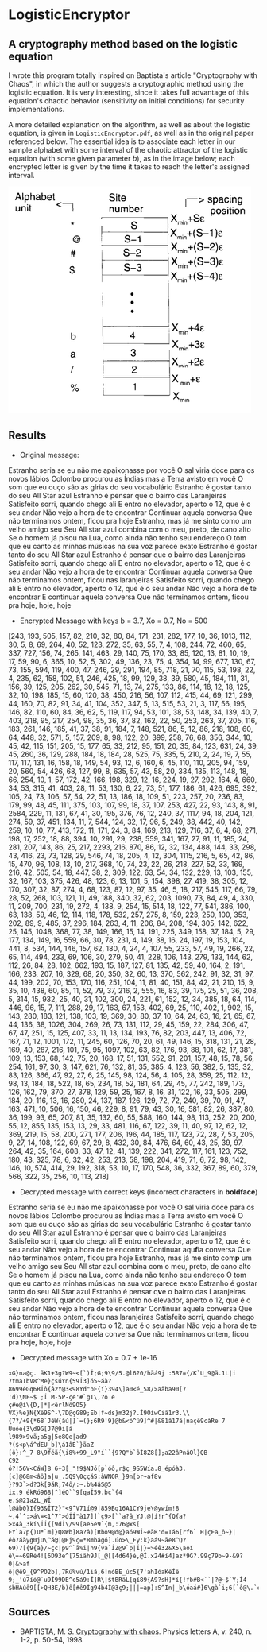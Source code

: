 # LogisticEncryptor

## A cryptography method based on the logistic equation

I wrote this program totally inspired on Baptista's article "Cryptography with Chaos", in which the author suggests a cryptographic method using the logistic equation. It is very interesting, since it takes full advantage of this equation's chaotic behavior (sensitivity on initial conditions) for security implementations.

A more detailed explanation on the algorithm, as well as about the logistic equation, is given in `LogisticEncryptor.pdf`, as well as in the original paper referenced below. The essential idea is to associate each letter in our sample alphabet with some interval of the chaotic attractor of the logistic equation (with some given parameter *b*), as in the image below; each encrypted letter is given by the time it takes to reach the letter's assigned interval.

![](interval.png)


## Results

* Original message:

Estranho seria se eu não me apaixonasse por você
O sal viria doce para os novos lábios
Colombo procurou as Índias mas a Terra avisto em você
O som que eu ouço são as gírias do seu vocabulário
Estranho é gostar tanto do seu All Star azul
Estranho é pensar que o bairro das Laranjeiras
Satisfeito sorri, quando chego ali
E entro no elevador, aperto o 12, que é o seu andar
Não vejo a hora de te encontrar
Continuar aquela conversa
Que não terminamos ontem, ficou pra hoje
Estranho, mas já me sinto como um velho amigo seu
Seu All star azul combina com o meu, preto, de cano alto
Se o homem já pisou na Lua, como ainda não tenho seu endereço
O tom que eu canto as minhas músicas na sua voz parece exato
Estranho é gostar tanto do seu All Star azul
Estranho é pensar que o bairro das Laranjeiras
Satisfeito sorri, quando chego ali
E entro no elevador, aperto o 12, que é o seu andar
Não vejo a hora de te encontrar
Continuar aquela conversa
Que não terminamos ontem, ficou nas laranjeiras
Satisfeito sorri, quando chego ali
E entro no elevador, aperto o 12, que é o seu andar
Não vejo a hora de te encontrar
E continuar aquela conversa
Que não terminamos ontem, ficou pra hoje, hoje, hoje


* Encrypted Message with keys b = 3.7, Xo = 0.7, No = 500

[243, 193, 505, 157, 82, 210, 32, 80, 84, 171, 231, 282, 177, 10, 36, 1013, 112, 30, 5, 8, 69, 264, 40, 52, 123, 272, 35, 63, 55, 7, 4, 108, 244, 72, 460, 65, 337, 727, 156, 74, 265, 141, 463, 29, 140, 75, 170, 33, 85, 120, 13, 81, 10, 19, 17, 59, 90, 6, 365, 10, 52, 5, 302, 49, 136, 23, 75, 4, 354, 14, 99, 677, 130, 67, 73, 155, 594, 119, 400, 47, 246, 29, 291, 194, 85, 718, 21, 70, 115, 53, 198, 22, 4, 235, 62, 158, 102, 51, 246, 425, 18, 99, 129, 38, 39, 580, 45, 184, 111, 31, 156, 39, 125, 205, 262, 30, 545, 71, 13, 74, 275, 133, 86, 114, 18, 12, 18, 125, 32, 10, 198, 185, 15, 60, 120, 38, 450, 216, 56, 107, 112, 415, 44, 69, 121, 299, 44, 160, 70, 82, 91, 34, 41, 104, 352, 347, 5, 13, 515, 53, 21, 3, 117, 56, 195, 146, 82, 110, 60, 84, 36, 62, 5, 119, 117, 94, 53, 101, 38, 53, 148, 34, 139, 40, 7, 403, 218, 95, 217, 254, 98, 35, 36, 37, 82, 162, 22, 50, 253, 263, 37, 205, 116, 183, 261, 146, 185, 41, 37, 38, 91, 184, 7, 148, 521, 86, 5, 12, 86, 218, 108, 60, 64, 448, 32, 571, 5, 157, 209, 8, 98, 122, 20, 399, 258, 76, 68, 356, 344, 10, 45, 42, 115, 151, 205, 15, 177, 65, 33, 212, 95, 151, 20, 35, 84, 123, 631, 24, 39, 45, 260, 36, 129, 288, 184, 18, 184, 28, 525, 75, 335, 5, 210, 2, 24, 19, 7, 55, 117, 117, 131, 16, 158, 18, 149, 54, 93, 12, 6, 160, 6, 45, 110, 110, 205, 94, 159, 20, 560, 54, 426, 68, 127, 99, 8, 635, 57, 43, 58, 20, 334, 135, 113, 148, 18, 66, 254, 10, 1, 57, 172, 42, 166, 198, 329, 12, 16, 224, 19, 27, 292, 164, 4, 660, 34, 53, 315, 41, 403, 28, 11, 53, 130, 6, 22, 73, 51, 177, 186, 61, 426, 695, 392, 105, 24, 73, 106, 57, 54, 22, 51, 13, 186, 18, 109, 51, 223, 257, 20, 236, 83, 179, 99, 48, 45, 111, 375, 103, 107, 99, 18, 37, 107, 253, 427, 22, 93, 143, 8, 91, 2584, 229, 11, 131, 67, 41, 30, 195, 376, 76, 12, 240, 37, 1117, 94, 18, 204, 121, 274, 59, 37, 451, 134, 11, 7, 544, 124, 32, 17, 96, 5, 249, 38, 442, 40, 142, 259, 10, 10, 77, 413, 172, 11, 171, 24, 3, 84, 169, 213, 129, 716, 37, 6, 4, 68, 271, 198, 17, 252, 18, 88, 394, 10, 291, 29, 238, 559, 341, 167, 27, 91, 11, 185, 24, 281, 207, 143, 86, 25, 217, 2293, 216, 870, 86, 12, 32, 134, 488, 144, 33, 298, 43, 416, 23, 73, 128, 29, 546, 74, 18, 205, 4, 12, 304, 1115, 216, 5, 65, 42, 86, 15, 470, 96, 108, 13, 10, 217, 368, 10, 74, 23, 22, 26, 218, 227, 52, 33, 169, 216, 42, 505, 54, 18, 447, 38, 2, 309, 122, 63, 54, 34, 132, 229, 13, 103, 155, 32, 167, 103, 375, 426, 48, 123, 6, 13, 101, 5, 154, 398, 27, 419, 38, 305, 12, 170, 307, 32, 87, 274, 4, 68, 123, 87, 12, 97, 35, 46, 5, 18, 217, 545, 117, 66, 79, 28, 52, 268, 103, 121, 11, 49, 188, 340, 32, 62, 203, 1090, 73, 84, 49, 4, 330, 11, 209, 700, 231, 19, 272, 4, 138, 9, 254, 15, 514, 18, 122, 77, 541, 386, 100, 63, 138, 59, 46, 12, 114, 118, 178, 532, 257, 275, 8, 159, 223, 250, 100, 353, 202, 89, 9, 485, 37, 296, 184, 263, 4, 11, 206, 84, 208, 194, 305, 142, 622, 25, 145, 1048, 368, 77, 38, 149, 166, 15, 14, 191, 225, 349, 158, 37, 184, 5, 29, 177, 134, 149, 16, 559, 66, 30, 78, 231, 4, 149, 38, 16, 24, 197, 19, 153, 104, 441, 8, 534, 144, 146, 157, 62, 180, 4, 24, 4, 107, 55, 233, 57, 49, 19, 266, 22, 65, 114, 494, 233, 69, 106, 30, 279, 50, 41, 228, 106, 143, 279, 133, 144, 62, 112, 26, 84, 28, 102, 662, 193, 15, 187, 127, 81, 135, 42, 59, 40, 164, 2, 191, 166, 233, 207, 16, 329, 68, 20, 350, 32, 60, 13, 370, 562, 242, 91, 32, 31, 97, 44, 199, 202, 70, 153, 170, 116, 251, 104, 11, 81, 40, 151, 84, 42, 21, 210, 15, 9, 35, 10, 438, 60, 85, 11, 52, 79, 37, 216, 2, 555, 16, 83, 39, 175, 25, 51, 36, 208, 5, 314, 15, 932, 25, 40, 31, 102, 300, 24, 221, 61, 152, 12, 34, 385, 18, 64, 114, 446, 96, 15, 7, 111, 288, 29, 17, 163, 67, 153, 402, 69, 25, 110, 402, 1, 902, 15, 143, 280, 183, 121, 138, 103, 19, 369, 30, 80, 37, 10, 64, 24, 63, 16, 21, 65, 67, 44, 136, 38, 1026, 304, 269, 26, 73, 131, 112, 29, 45, 159, 22, 284, 306, 47, 67, 47, 251, 15, 125, 407, 33, 11, 13, 134, 193, 76, 82, 203, 447, 13, 406, 72, 167, 71, 12, 1001, 172, 11, 245, 60, 126, 70, 20, 61, 49, 146, 15, 318, 131, 21, 28, 169, 40, 287, 216, 101, 75, 95, 1097, 102, 63, 82, 176, 93, 88, 101, 62, 17, 381, 109, 13, 153, 68, 142, 75, 20, 168, 17, 51, 131, 552, 91, 201, 157, 48, 15, 78, 56, 254, 161, 97, 30, 3, 147, 621, 76, 132, 81, 35, 385, 4, 123, 56, 382, 5, 135, 32, 83, 126, 366, 47, 92, 27, 6, 25, 145, 98, 124, 56, 4, 105, 28, 359, 25, 112, 12, 98, 13, 184, 18, 522, 18, 65, 234, 18, 52, 181, 64, 29, 45, 77, 242, 189, 173, 126, 162, 79, 370, 27, 378, 129, 59, 25, 167, 8, 16, 31, 122, 16, 33, 505, 299, 184, 20, 116, 13, 16, 280, 24, 137, 187, 126, 129, 72, 72, 240, 39, 70, 91, 47, 163, 471, 10, 506, 16, 150, 46, 229, 8, 91, 79, 43, 30, 16, 581, 82, 26, 387, 80, 36, 199, 93, 65, 207, 81, 35, 132, 60, 55, 588, 160, 144, 98, 113, 252, 20, 200, 55, 12, 855, 135, 153, 13, 29, 33, 481, 116, 67, 122, 39, 11, 40, 97, 12, 62, 12, 369, 219, 15, 58, 200, 271, 177, 206, 196, 44, 185, 117, 123, 72, 28, 7, 53, 205, 9, 27, 14, 108, 122, 69, 67, 29, 8, 432, 30, 84, 476, 64, 60, 43, 25, 39, 97, 264, 42, 35, 164, 608, 33, 47, 12, 41, 139, 222, 341, 272, 117, 161, 123, 752, 180, 43, 325, 78, 6, 32, 42, 253, 213, 58, 198, 204, 419, 71, 6, 72, 98, 142, 146, 10, 574, 414, 29, 192, 318, 53, 10, 17, 170, 548, 36, 332, 367, 89, 60, 379, 566, 322, 35, 256, 10, 113, 218]

* Decrypted message with correct keys (incorrect characters in **boldface**)

Estranho seria se eu não me apaixonasse por você
O sal viria doce para os novos lábios
Colombo procurou as Índias mas a Terra avisto em você
O som que eu ouço são as gírias do seu vocabulário
Estranho é gostar tanto do seu All Star azul
Estranho é pensar que o bairro das Laranjeiras
Satisfeito sorri, quando chego ali
E entro no elevador, aperto o 12, que é o seu andar
Não vejo a hora de te encontrar
Continuar aqu**f**la conversa
Que não terminamos ontem, ficou pra hoje
Estranho, mas já me sinto com**p** um velho amigo seu
Seu All star azul combina com o meu, preto, de cano alto
Se o homem já pisou na Lua, como ainda não tenho seu endereço
O tom que eu canto as minhas músicas na sua voz parece exato
Estranho é gostar tanto do seu All Star azul
Estranho é pensar q**v**e o bairro das Laranjeiras
Satisfeito sorri, quando chego ali
E entro no elevador, aperto o 12, que é o seu andar
Não vejo a hora de te encontrar
Continuar aquela conversa
Que não terminamos ontem, ficou nas laranjeiras
Satisfeito sorri, quando chego ali
E entro no elevador, aperto o 12, que é o seu andar
Não vejo a hora de te encontrar
E continuar aquela conversa
Que não terminamos ontem, ficou pra hoje, hoje, hoje


* Decrypted message with Xo = 0.7 + 1e-16
```
xG}na@ç. ãK1+3g?W9~<[`)Í;G;9\9/5.@l6?0/hãá9j :5R7={/K`U_9@ã.1L|i
7tmaIbV8^Me}çsúYn{59Í3]ó5~áà?8699éGq6BÍô{â2Y@3<98Yd"bF{í}394\]a0<é_S8/>aâba90[7
'd)\NF~$ ;Í M-5P-çe'#`gI\,?o e
ç#e@í\{D,|*|<êrlNô9O5}
VX}%e}N{Xê9S^-\7D@çG89;Eb|f~ds}m32j?.Í9OíwCiã1r3.\\{7?/+9{*68`JêW{âú|]`=(};6R9'9}@b&<ó^ú9]^#|&81â17ã|naçê9càRe 7
Uuóe{3\d9G[J7@9i[á
l989>9vã;a5g|5e8Qe|ad9
?($<p\á^dEU_b]\á1âE`}ãaZ
[ô}:^_7 8\9féã{\i8%+99_L9"í``{9?Q"b`ôÍ8Z8[];a22âPnâOl}QB
C92
ó?!56V<CáW]8 6+3[_"!9$NJó[p`óô,r$ç_9S5Wía.8_épóà3.[c]@68m<âô]a|u_.5Q9\0ççáS:àWNOR_}9n[br~af8v
}?93`>d?3k[9áR;74ô/:~.b%4âS@5
ix.9 ékRó968|^]éQ``9[qaÍ59.bc`{4
e.$@21a2L_WÍ
l@âb0}I{93&ÍT2}"<9^V71í@9|859Bq16A1CY9je\@ywím!8
~,4`^:>á\=<1^7^>óÍÍ"à17]]`ç9>[``a?â_YJ.@|í!r^{Q{a?>x4à_3kí\ÍÍ{[9dÍ\/99[ae5e9`{m,:76@xs[
FY`a7p{)U*`m]}Q8Wb]8a?â)[Rbo9@d@}aó9WÍ~eãR'd=Iá6[rf6` H|çFa_ô~}|êô7áàyg0jU\^á@|@Ej9ç=*8mbâgó].úo>\_Fy:k}aá9~ãe8^Q?69)7[{9{a}/~çc|p9^`ã%i|h9{va`ÍZ@9`p|Í|}=>éê32&X5\aoí
ê\=~69Ré4![6D93e^[75iãh9J[_@[[4d64}é,@Í.x24#í4]az*9G?.99ç79b~9-&9?0|&>af
ô|@ê9_{9^PO2b],7Rú%vú/1iâ,6!nóBE_úc5{7'ahIóaKêÍê
9;_'ú7íó@`u9Í99DE^c5á9:Í]R\|$tBRãL[qí89{A9?sH]*í{!fb#B<``|?@~$`Y;Í4 $bHAúô9[[>QH3E/b)ê[#ê9Íg94b4Í@3ç9;|||=ap]:S^In|_b\óaá#]6\gà`i;6[`ô@\.`c^^+9
```

## Sources 
* BAPTISTA, M. S. [Cryptography with chaos](https://citeseerx.ist.psu.edu/viewdoc/download?doi=10.1.1.476.9974&rep=rep1&type=pdf). Physics letters A, v. 240, n. 1-2, p. 50-54, 1998.

